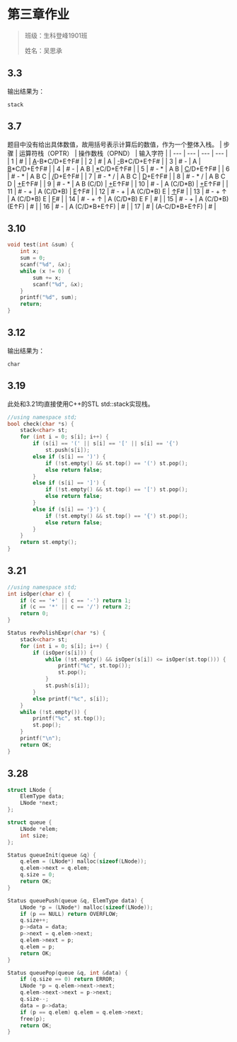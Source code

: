# 第三章作业
> 班级：生科登峰1901班
>
> 姓名：吴思承

## 3.3
输出结果为：
```
stack
```

## 3.7
题目中没有给出具体数值，故用括号表示计算后的数值，作为一个整体入栈。
| 步骤 | 运算符栈（OPTR） | 操作数栈（OPND） | 输入字符 |
| --- | --- | --- | --- |
| 1 | # |  | <u>A</u>-B\*C/D+E↑F# |
| 2 | # | A | <u>-</u>B\*C/D+E↑F# |
| 3 | # - | A | <u>B</u>\*C/D+E↑F# |
| 4 | # - | A B | <u>\*</u>C/D+E↑F# |
| 5 | # - \* | A B | <u>C</u>/D+E↑F# |
| 6 | # - \* | A B C | <u>/</u>D+E↑F# |
| 7 | # - \* / | A B C | <u>D</u>+E↑F# |
| 8 | # - \* / | A B C D | <u>+</u>E↑F# |
| 9 | # - \* | A B (C/D) | <u>+</u>E↑F# |
| 10 | # - | A (C/D\*B) | <u>+</u>E↑F# |
| 11 | # - + | A (C/D\*B) | <u>E</u>↑F# |
| 12 | # - + | A (C/D\*B) E | <u>↑</u>F# |
| 13 | # - + ↑ | A (C/D\*B) E | <u>F</u># |
| 14 | # - + ↑ | A (C/D\*B) E F | # |
| 15 | # - + | A (C/D\*B) (E↑F) | # |
| 16 | # - | A (C/D\*B+E↑F) | # |
| 17 | # | (A-C/D\*B+E↑F) | # |

## 3.10
```c
void test(int &sum) {
	int x;
	sum = 0;
	scanf("%d", &x);
	while (x != 0) {
		sum += x;
		scanf("%d", &x);
	}
	printf("%d", sum);
	return;
}
```

## 3.12
输出结果为：
```
char
```

## 3.19
此处和3.21均直接使用C++的STL std::stack实现栈。
```c++
//using namespace std;
bool check(char *s) {
	stack<char> st;
	for (int i = 0; s[i]; i++) {
		if (s[i] == '(' || s[i] == '[' || s[i] == '{')
			st.push(s[i]);
		else if (s[i] == ')') {
			if (!st.empty() && st.top() == '(') st.pop();
			else return false;
		}
		else if (s[i] == ']') {
			if (!st.empty() && st.top() == '[') st.pop();
			else return false;
		}
		else if (s[i] == '}') {
			if (!st.empty() && st.top() == '{') st.pop();
			else return false;
		}
	}
	return st.empty();
}
```

## 3.21
```C++
//using namespace std;
int isOper(char c) {
    if (c == '+' || c == '-') return 1;
    if (c == '*' || c == '/') return 2;
    return 0;
}

Status revPolishExpr(char *s) {
    stack<char> st;
    for (int i = 0; s[i]; i++) {
        if (isOper(s[i])) {
            while (!st.empty() && isOper(s[i]) <= isOper(st.top())) {
                printf("%c", st.top());
                st.pop();
            }
            st.push(s[i]);
        }
        else printf("%c", s[i]);
    }
    while (!st.empty()) {
        printf("%c", st.top());
        st.pop();
    }
    printf("\n");
    return OK;
}
```

## 3.28
```C
struct LNode {
    ElemType data;
    LNode *next;
};

struct queue {
	LNode *elem;
	int size;
};

Status queueInit(queue &q) {
	q.elem = (LNode*) malloc(sizeof(LNode));
	q.elem->next = q.elem;
	q.size = 0;
	return OK;
}

Status queuePush(queue &q, ElemType data) {
	LNode *p = (LNode*) malloc(sizeof(LNode));
	if (p == NULL) return OVERFLOW;
	q.size++;
	p->data = data;
	p->next = q.elem->next;
	q.elem->next = p;
	q.elem = p;
	return OK;
}

Status queuePop(queue &q, int &data) {
	if (q.size == 0) return ERROR;
	LNode *p = q.elem->next->next;
	q.elem->next->next = p->next;
	q.size--;
	data = p->data;
	if (p == q.elem) q.elem = q.elem->next;
	free(p);
	return OK;
}
```